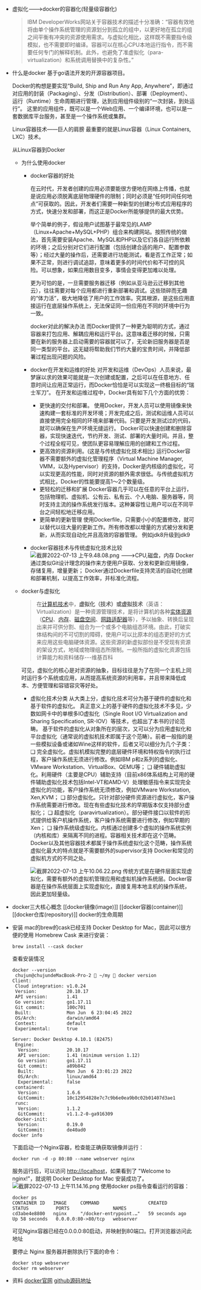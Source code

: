 - 虚拟化--->docker的容器化(轻量级容器化)
  
  >IBM DeveloperWorks网站关于容器技术的描述十分准确：“容器有效地将由单个操作系统管理的资源划分到孤立的组中，以更好地在孤立的组之间平衡有冲突的资源使用需求。与虚拟化相比，这样既不需要指令级模拟，也不需要即时编译。容器可以在核心CPU本地运行指令，而不需要任何专门的解释机制。此外，也避免了准虚拟化（para-virtualization）和系统调用替换中的复杂性。”
- 什么是docker
  基于go语法开发的开源容器项目。
  
  Docker的构想是要实现“Build, Ship and Run Any App, Anywhere”，即通过对应用的封装（Packaging）、分发（Distribution）、部署（Deployment）、运行（Runtime）生命周期进行管理，达到应用组件级别的“一次封装，到处运行”。
  这里的应用组件，既可以是一个Web应用、一个编译环境，也可以是一套数据库平台服务，甚至是一个操作系统或集群。
  
  Linux容器技术——巨人的肩膀
  最重要的就是Linux容器（Linux Containers, LXC）技术。
  
  从Linux容器到Docker
	- 为什么使用docker
		- docker容器的好处
		  
		  在云时代，开发者创建的应用必须要能很方便地在网络上传播，也就是说应用必须脱离底层物理硬件的限制；同时必须是“任何时间任何地点”可获取的。因此，开发者们需要一种新型的创建分布式应用程序的方式，快速分发和部署，而这正是Docker所能够提供的最大优势。
		  
		  举个简单的例子，假设用户试图基于最常见的LAMP（Linux+Apache+MySQL+PHP）组合来构建网站。按照传统的做法，首先需要安装Apache、MySQL和PHP以及它们各自运行所依赖的环境；之后分别对它们进行配置（包括创建合适的用户、配置参数等）；经过大量的操作后，还需要进行功能测试，看是否工作正常；如果不正常，则进行调试追踪，意味着更多的时间代价和不可控的风险。可以想象，如果应用数目变多，事情会变得更加难以处理。
		  
		  更为可怕的是，一旦需要服务器迁移（例如从亚马逊云迁移到其他云），往往需要对每个应用都进行重新部署和调试。这些琐碎而无趣的“体力活”，极大地降低了用户的工作效率。究其根源，是这些应用直接运行在底层操作系统上，无法保证同一份应用在不同的环境中行为一致。
		  
		  docker对此的解决办法
		  而Docker提供了一种更为聪明的方式，通过容器来打包应用、解耦应用和运行平台。这意味着迁移的时候，只需要在新的服务器上启动需要的容器就可以了，无论新旧服务器是否是同一类型的平台。这无疑将帮助我们节约大量的宝贵时间，并降低部署过程出现问题的风险。
		- docker在开发和运维的好处
		  对开发和运维（DevOps）人员来说，最梦寐以求的效果可能就是一次创建或配置，之后可以在任意地方、任意时间让应用正常运行，而Docker恰恰是可以实现这一终极目标的“瑞士军刀”。
		  在开发和运维过程中，Docker具有如下几个方面的优势：
			- 更快速的交付和部署。
			  使用Docker，开发人员可以使用镜像来快速构建一套标准的开发环境；开发完成之后，测试和运维人员可以直接使用完全相同的环境来部署代码。只要是开发测试过的代码，就可以确保在生产环境无缝运行。
			  Docker可以快速创建和删除容器，实现快速迭代，节约开发、测试、部署的大量时间。并且，整个过程全程可见，使团队更容易理解应用的创建和工作过程。
			- 更高效的资源利用。(这是与传统虚拟化技术相比)
			  运行Docker容器不需要额外的虚拟化管理程序（Virtual Machine Manager, VMM，以及Hypervisor）的支持，Docker是内核级的虚拟化，可以实现更高的性能，同时对资源的额外需求很低。与传统虚拟机方式相比，Docker的性能要提高1～2个数量级。
			- 更轻松的迁移和扩展
			  Docker容器几乎可以在任意的平台上运行，包括物理机、虚拟机、公有云、私有云、个人电脑、服务器等，同时支持主流的操作系统发行版本。这种兼容性让用户可以在不同平台之间轻松地迁移应用。
			- 更简单的更新管理
			  使用Dockerfile，只需要小小的配置修改，就可以替代以往大量的更新工作。所有修改都以增量的方式被分发和更新，从而实现自动化并且高效的容器管理。
			  例如jdk8升级到jdk9
		- docker容器技术与传统虚拟化技术比较
		  ![截屏2022-07-13 上午9.48.08.png](../assets/截屏2022-07-13_上午9.48.08_1657676920129_0.png)
		  --->CPU,磁盘，内存
		  Docker通过类似Git设计理念的操作来方便用户获取、分发和更新应用镜像，存储复用，增量更新；
		  Docker通过Dockerfile支持灵活的自动化创建和部署机制，以提高工作效率，并标准化流程。
	- docker与虚拟化
	  >在[计算机技术](https://zh.m.wikipedia.org/wiki/%E8%AE%A1%E7%AE%97%E6%9C%BA%E6%8A%80%E6%9C%AF)中，**虚拟化（技术）**或**虚拟技术**（英语：Virtualization）是一种资源管理技术，是将计算机的各种[实体资源](https://zh.m.wikipedia.org/wiki/%E8%B3%87%E6%BA%90_(%E8%A8%88%E7%AE%97%E6%A9%9F%E7%A7%91%E5%AD%B8))（[CPU](https://zh.m.wikipedia.org/wiki/CPU)、[内存](https://zh.m.wikipedia.org/wiki/%E5%86%85%E5%AD%98)、[磁盘空间](https://zh.m.wikipedia.org/wiki/%E7%A3%81%E7%9B%98%E7%A9%BA%E9%97%B4)、[网路适配器](https://zh.m.wikipedia.org/wiki/%E7%B6%B2%E8%B7%AF%E9%81%A9%E9%85%8D%E5%99%A8)等），予以抽象、转换后呈现出来并可供分割、组合为一个或多个电脑组态环境。由此，打破实体结构间的不可切割的障碍，使用户可以比原本的组态更好的方式来应用这些电脑硬体资源。这些资源的新虚拟部份是不受现有资源的架设方式，地域或物理组态所限制。一般所指的虚拟化资源包括计算能力和资料储存---维基百科
	  
	  可见，虚拟化的核心是对资源的抽象，目标往往是为了在同一个主机上同时运行多个系统或应用，从而提高系统资源的利用率，并且带来降低成本、方便管理和容错容灾等好处。
		- 虚拟化技术分类
		  从大类上分，虚拟化技术可分为基于硬件的虚拟化和基于软件的虚拟化。
		  真正意义上的基于硬件的虚拟化技术不多见，少数如网卡中的单根多IO虚拟化（Single Root I/O Virtualization and Sharing Specification, SR-IOV）等技术，也超出了本书的讨论范畴。
		  基于软件的虚拟化从对象所在的层次，又可以分为应用虚拟化和平台虚拟化（通常说的虚拟机技术即属于这个范畴）。前者一般指的是一些模拟设备或诸如Wine这样的软件，后者又可以细分为几个子类：
		  ❑ 完全虚拟化。虚拟机模拟完整的底层硬件环境和特权指令的执行过程，客户操作系统无须进行修改。例如IBM p和z系列的虚拟化、VMware Workstation、VirtualBox、QEMU等；
		  ❑ 硬件辅助虚拟化。利用硬件（主要是CPU）辅助支持（目前x86体系结构上可用的硬件辅助虚拟化技术包括Intel-VT和AMD-V）处理敏感指令来实现完全虚拟化的功能，客户操作系统无须修改，例如VMware Workstation, Xen,KVM；
		  ❑ 部分虚拟化。只针对部分硬件资源进行虚拟化，客户操作系统需要进行修改。现在有些虚拟化技术的早期版本仅支持部分虚拟化；
		  ❑ 超虚拟化（paravirtualization）。部分硬件接口以软件的形式提供给客户机操作系统，客户操作系统需要进行修改，例如早期的Xen；
		  ❑ 操作系统级虚拟化。内核通过创建多个虚拟的操作系统实例（内核和库）来隔离不同的进程。容器相关技术即在这个范畴。
		  Docker以及其他容器技术都属于操作系统虚拟化这个范畴，操作系统虚拟化最大的特点就是不需要额外的supervisor支持
		  Docker和常见的虚拟机方式的不同之处。
		  
		  ![截屏2022-07-13 上午10.06.22.png](../assets/截屏2022-07-13_上午10.06.22_1657678001613_0.png)
		  传统方式是在硬件层面实现虚拟化，需要有额外的虚拟机管理应用和虚拟机操作系统层。Docker容器是在操作系统层面上实现虚拟化，直接复用本地主机的操作系统，因此更加轻量级。
- docker三大核心概念
  [[docker镜像(image)]]
  [[docker容器(container)]]
  [[docker仓库(repository)]]
  docker的生命周期
- 安装
  mac的brew的cask已经支持 Docker Desktop for Mac，因此可以很方便的使用 Homebrew Cask 来进行安装：
  ```
  brew install --cask docker
  ```
  查看安装情况
  ```
  docker --version
   chujun@chujundeMacBook-Pro-2  ~/my  docker version
  Client:
   Cloud integration: v1.0.24
   Version:           20.10.17
   API version:       1.41
   Go version:        go1.17.11
   Git commit:        100c701
   Built:             Mon Jun  6 23:04:45 2022
   OS/Arch:           darwin/amd64
   Context:           default
   Experimental:      true
  
  Server: Docker Desktop 4.10.1 (82475)
   Engine:
    Version:          20.10.17
    API version:      1.41 (minimum version 1.12)
    Go version:       go1.17.11
    Git commit:       a89b842
    Built:            Mon Jun  6 23:01:23 2022
    OS/Arch:          linux/amd64
    Experimental:     false
   containerd:
    Version:          1.6.6
    GitCommit:        10c12954828e7c7c9b6e0ea9b0c02b01407d3ae1
   runc:
    Version:          1.1.2
    GitCommit:        v1.1.2-0-ga916309
   docker-init:
    Version:          0.19.0
    GitCommit:        de40ad0
  docker info
  ```
  下面启动一个Nginx容器，检查能正确获取镜像并运行：
  ```
  docker run -d -p 80:80 --name webserver nginx
  ```
  服务运行后，可以访问 [http://localhost](http://localhost)，如果看到了 "Welcome to nginx!"，就说明 Docker Desktop for Mac 安装成功了。
  ![截屏2022-07-13 上午11.14.16.png](../assets/截屏2022-07-13_上午11.14.16_1657682073566_0.png) 
  使用docker ps指令查看运行的容器：
  ```
  docker ps
  CONTAINER ID   IMAGE     COMMAND                  CREATED          STATUS          PORTS                NAMES
  cd3abe4e8800   nginx     "/docker-entrypoint.…"   59 seconds ago   Up 58 seconds   0.0.0.0:80->80/tcp   webserver
  ```
  可见Nginx容器已经在0.0.0.0:80启动，并映射到80端口。打开浏览器访问此地址
  
  要停止 Nginx 服务器并删除执行下面的命令：
  ```
  docker stop webserver
  docker rm webserver
  ```
- 资料
  [docker官网](https://www.docker.com/)
  [github源码地址](https://github.com/docker)